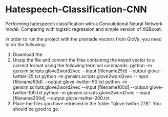 # Hatespeech-Classification-CNN
Performing hatespeech classification with a Convulotional Neural Network model. Comparing with logistic regression and simple version of XGBoost.

In order to run the project with the premade vectors from GloVe, you need to do the following:

1. Download the
2. Unzip the file and convert the files containing the keyed vector to a correct format using the following terminal commands:
python -m gensim.scripts.glove2word2vec --input [filename25d] --output glove-twitter-25.txt
python -m gensim.scripts.glove2word2vec --input [filename50d] --output glove-twitter-50.txt
python -m gensim.scripts.glove2word2vec --input [filename100d] --output glove-twitter-100.txt
python -m gensim.scripts.glove2word2vec --input [filename200d] --output glove-twitter-200.txt
3. Place the files you have retrieved in the folder "glove.twitter.27B". You should be good to go.
